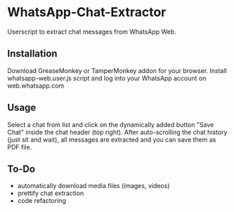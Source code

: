 # WhatsApp-Chat-Extractor
Userscript to extract chat messages from WhatsApp Web.

## Installation
Download GreaseMonkey or TamperMonkey addon for your browser. Install whatsapp-web.user.js script and log into your WhatsApp account on web.whatsapp.com

## Usage
Select a chat from list and click on the dynamically added button "Save Chat" inside the chat header (top right). After auto-scrolling the chat history (just sit and wait), all messages are extracted and you can save them as PDF file.

## To-Do
- automatically download media files (images, videos)
- prettify chat extraction
- code refactoring
